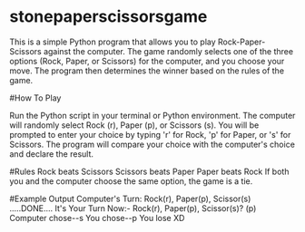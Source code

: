 # stonepaperscissorsgame
This is a simple Python program that allows you to play Rock-Paper-Scissors against the computer. The game randomly selects one of the three options (Rock, Paper, or Scissors) for the computer, and you choose your move. The program then determines the winner based on the rules of the game.

#How To Play 

Run the Python script in your terminal or Python environment.
The computer will randomly select Rock (r), Paper (p), or Scissors (s).
You will be prompted to enter your choice by typing 'r' for Rock, 'p' for Paper, or 's' for Scissors.
The program will compare your choice with the computer's choice and declare the result.

#Rules
Rock beats Scissors
Scissors beats Paper
Paper beats Rock
If both you and the computer choose the same option, the game is a tie.

#Example Output
Computer's Turn: Rock(r), Paper(p), Scissor(s)
.....DONE....
It's Your Turn Now:- Rock(r), Paper(p), Scissor(s)? 
(p)
Computer chose--s
You chose--p
You lose XD
